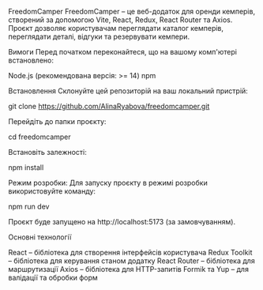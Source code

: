 FreedomCamper
FreedomCamper – це веб-додаток для оренди кемперів, створений за допомогою Vite, React, Redux, React Router та Axios. Проєкт дозволяє користувачам переглядати каталог кемперів, переглядати деталі, відгуки та резервувати кемпери.

Вимоги
Перед початком переконайтеся, що на вашому комп'ютері встановлено:

Node.js (рекомендована версія: >= 14)
npm

Встановлення
Склонуйте цей репозиторій на ваш локальний пристрій:

git clone https://github.com/AlinaRyabova/freedomcamper.git

Перейдіть до папки проєкту:

cd freedomcamper

Встановіть залежності:

npm install

Режим розробки: Для запуску проєкту в режимі розробки використовуйте команду:

npm run dev

Проєкт буде запущено на http://localhost:5173 (за замовчуванням).

Основні технології

React – бібліотека для створення інтерфейсів користувача
Redux Toolkit – бібліотека для керування станом додатку
React Router – бібліотека для маршрутизації
Axios – бібліотека для HTTP-запитів
Formik та Yup – для валідації та обробки форм
